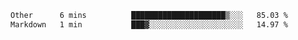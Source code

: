 
<!--START_SECTION:waka-->

```txt
Other      6 mins          █████████████████████▒░░░   85.03 %
Markdown   1 min           ███▓░░░░░░░░░░░░░░░░░░░░░   14.97 %
```

<!--END_SECTION:waka-->

<!--unk0e-ctrlmd-blitzh-Klöggr-->
